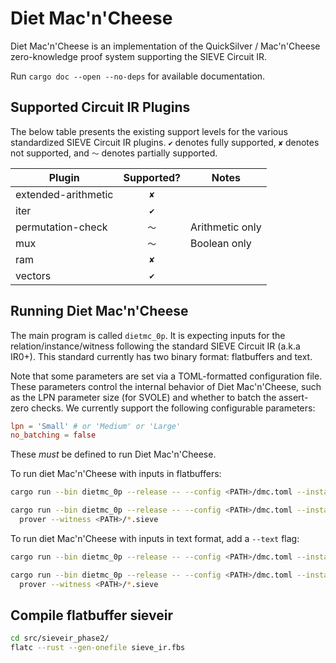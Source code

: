 # Diet Mac'n'Cheese

Diet Mac'n'Cheese is an implementation of the QuickSilver / Mac'n'Cheese
zero-knowledge proof system supporting the SIEVE Circuit IR.

Run `cargo doc --open --no-deps` for available documentation.

## Supported Circuit IR Plugins

The below table presents the existing support levels for the various
standardized SIEVE Circuit IR plugins. `✔` denotes fully supported, `✘` denotes not
supported, and `〜` denotes partially supported.

| Plugin              | Supported? | Notes           |
| ------------------- | :--------: | --------------- |
| extended-arithmetic |    `✘`     |                 |
| iter                |    `✔`     |                 |
| permutation-check   |    `〜`    | Arithmetic only |
| mux                 |    `〜`    | Boolean only    |
| ram                 |    `✘`     |                 |
| vectors             |    `✔`     |                 |

## Running Diet Mac'n'Cheese

The main program is called `dietmc_0p`.
It is expecting inputs for the relation/instance/witness following the standard SIEVE Circuit IR (a.k.a IR0+).
This standard currently has two binary format: flatbuffers and text.

Note that some parameters are set via a TOML-formatted configuration file. These parameters control the
internal behavior of Diet Mac'n'Cheese, such as the LPN parameter size (for SVOLE) and whether to batch
the assert-zero checks. We currently support the following configurable parameters:

```toml
lpn = 'Small' # or 'Medium' or 'Large'
no_batching = false
```

These _must_ be defined to run Diet Mac'n'Cheese.

To run diet Mac'n'Cheese with inputs in flatbuffers:

```bash
cargo run --bin dietmc_0p --release -- --config <PATH>/dmc.toml --instance <PATH>/*.sieve --relation <PATH>/*.sieve

cargo run --bin dietmc_0p --release -- --config <PATH>/dmc.toml --instance <PATH>/*.sieve --relation <PATH>/*.sieve \
  prover --witness <PATH>/*.sieve
```

To run diet Mac'n'Cheese with inputs in text format, add a `--text` flag:

```bash
cargo run --bin dietmc_0p --release -- --config <PATH>/dmc.toml --instance <PATH>/*.sieve --relation <PATH>/*.sieve --text

cargo run --bin dietmc_0p --release -- --config <PATH>/dmc.toml --instance <PATH>/*.sieve --relation <PATH>/*.sieve --text \
  prover --witness <PATH>/*.sieve
```

## Compile flatbuffer sieveir

```bash
cd src/sieveir_phase2/
flatc --rust --gen-onefile sieve_ir.fbs
```
